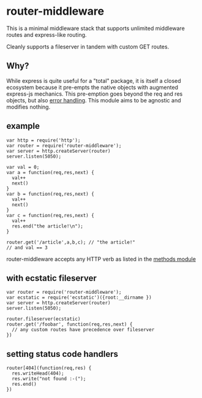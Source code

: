 router-middleware
=================

This is a minimal middleware stack that supports unlimited middleware routes and express-like routing.

Cleanly supports a fileserver in tandem with custom GET routes.

Why?
----

While express is quite useful for a "total" package, it is itself a closed ecosystem because it pre-empts the native objects
with augmented express-js mechanics. This pre-emption goes beyond the req and res objects, but also [error handling](https://github.com/rook2pawn/express-domains-issue). This module aims to be agnostic and modifies nothing.

example
-------

    var http = require('http');
    var router = require('router-middleware');
    var server = http.createServer(router)
    server.listen(5050);

    var val = 0;
    var a = function(req,res,next) {
      val++
      next()
    }
    var b = function(req,res,next) {
      val++
      next()
    }
    var c = function(req,res,next) {
      val++
      res.end("the article!\n");
    }

    router.get('/article',a,b,c); // "the article!"
    // and val == 3

router-middleware accepts any HTTP verb as listed in the [methods module](https://github.com/jshttp/methods)

with ecstatic fileserver
------------------------

    var router = require('router-middleware');
    var ecstatic = require('ecstatic')({root:__dirname })
    var server = http.createServer(router)
    server.listen(5050);

    router.fileserver(ecstatic)
    router.get('/foobar', function(req,res,next) {
      // any custom routes have precedence over fileserver
    })
  
setting status code handlers 
----------------------------

    router[404](function(req,res) {
      res.writeHead(404);
      res.write("not found :-(");
      res.end() 
    })
